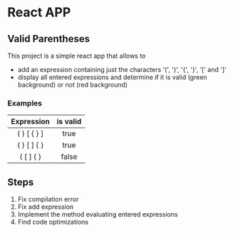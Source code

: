 # React APP

## Valid Parentheses
This project is a simple react app that allows to 
- add an expression containing just the characters '(', ')', '{', '}', '[' and ']'
- display all entered expressions and determine if it is valid (green background) or not (red background)

### Examples
| Expression  | is valid |
|:-----------:|:--------:|
| ( ) [ { } ] |   true   |
| ( ) [ ] { } |   true   |
|  ( [ ] { }  |  false   |



## Steps

1) Fix compilation error
2) Fix add expression
3) Implement the method evaluating entered expressions
4) Find code optimizations





